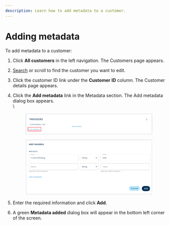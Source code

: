 ```yaml
---
description: Learn how to add metadata to a customer.
---
```


# Adding metadata

To add metadata to a customer:

1. Click **All customers** in the left navigation. The Customers page appears.
2. [Search](../searching-for-customers.md) or scroll to find the customer you want to edit.
3. Click the customer ID link under the **Customer** **ID** column. The Customer details page appears.
4.  Click the **Add metadata** link in the Metadata section. The Add metadata dialog box appears.\
    \


    <figure><img src="../../../../.gitbook/assets/1 adding metadata (1).png" alt=""><figcaption></figcaption></figure>

    <figure><img src="../../../../.gitbook/assets/2 adding metadata.png" alt=""><figcaption></figcaption></figure>
5. Enter the required information and click **Add**.
6. A green **Metadata added** dialog box will appear in the bottom left corner of the screen.
